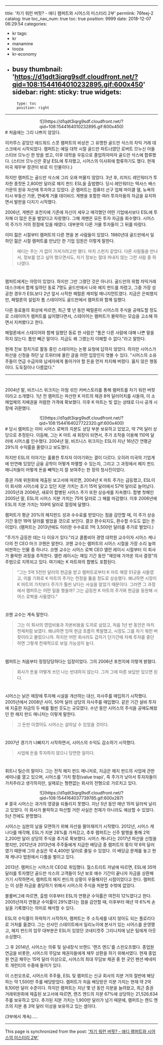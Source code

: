 
---
title: '차기 워런 버핏? - 애디 램퍼트와 시어스의 미스터리 2부'
permlink: 76feej-2
catalog: true
toc_nav_num: true
toc: true
position: 9999
date: 2018-12-07 06:29:54
categories:
- kr
tags:
- kr
- manamine
- tooza
- kr-economy
- busy
thumbnail: 'https://d1qdt3iqrg9sdf.cloudfront.net/?qid=108:1544164010232895.gif:600x450'
sidebar:
    right:
        sticky: true
widgets:
    -
        type: toc
        position: right
---


<center>
![](https://d1qdt3iqrg9sdf.cloudfront.net/?qid=108:1544164010232895.gif:600x450)
</center>
#  
처음에는 그리 나쁘지 않았다.
  
이카루스 같았던 에드워드 스콧 램퍼트의 비상은 그 유명한 골드만 삭스의 차익 거래 데스크에서 시작되었다. 램퍼트는 예일 대학 시절 골드만 파트너였던 로버트 므누신 아들 스티브 므누신 한 방을 썼고, 이후 대학을 우등으로 졸업하자마자 골드만 삭스에 합류했다. (스티브 므누신은 훗날 ESL에 투자했고, 시어스의 이사회에 합류하기도 했다. 현재 미국 재무부 장관이 바로 이 인물이다.)
  
하지만 램퍼트는 골드만 삭스에 그리 오래 머물지 않았다. 3년 후, 리처드 레인워터가 투자한 종잣돈 2,800만 달러로 헤지 펀드 ESL을 출범했다. 당시 레인워터는 텍사스 배스 가문의 원유 자산에 투자하고 있었다. 곧 램퍼트는 컴퓨터 선구 업체 마이클 델, 뉴욕의 티시 부동산 가문, 연예계 거물 데이비드 게펜을 포함한 여러 투자자들의 자금을 유치하면서 발판을 다지기 시작했다.
  
2006년, 게펜은 포천지에 기존에 자신이 세우고 매각했던 어떤 기업에서보다 ESL에 투자해 더 많은 돈을 벌었다고 자랑했다. 그해 게펜은 모든 투자 자금을 회수했다. 시어스의 주가가 거의 정점에 있을 때였다. 대부분의 다른 거물 투자들이 그 뒤를 따랐다. 
  
이미 젊은 시절부터 램퍼트의 다른 면을 본 사람들이 있었다. 1980년대 골드만에서 일하던 젊은 시절 램퍼트를 만났던 한 기업 임원은 이렇게 말한다.
  
>에디는 주는 거 없이 가져가려고만 했다. 마치 스펀지 같았다. 다른 사람들을 만나서, 정보를 얻고 싶어 했으면서도, 자기 정보는 절대 꺼내지 않는 그런 사람 중 하나였다. 
#  
램퍼트에게는 야망이 있었다. 하지만 그만 그랬던 것은 아니다. 골드만의 위험 차익거래 데스크에서 함께 일하던 동료 7명도 골드만에서 나와 헤지 펀드를 차렸고, 그중 가장 성공한 경우가 ESL보다 2년 앞서 시작한 페럴론 캐피털 매니지먼트였다. 지금은 은퇴했지만, 페럴론의 설립자 톰 스테이어도 골드만에서 램퍼트와 함께 일했다. 
  
다른 동료들의 회상에 따르면, 최근 몇 년 동안 페럴론이 시어스의 주식을 공매도할 정도로 스테이어가 램퍼트를 싫어했다면서, 스테이어는 램퍼트가 몰락하는 모습을 고소해 하면서 지켜봤다고 한다. 
  
페럴론에서 스테이어와 함께 일했던 동료 한 사람은 "톰은 다른 사람에 대해 나쁜 말을 하지 않는다. 톰만 빼곤 말이다. 지금도 왜 그랬는지 이해할 수 없다."라고 말한다.

현재 진보 정치가로 활동 중인 스테이어는 논평 요청에 답하지 않았다. 하지만 시어스가 파산을 신청을 하던 날 트위터에 올린 글을 어떤 입장인지 엿볼 수 있다. "시어스의 소유주들이 연급 수급자와 납세자에게 돌아가야 할 돈을 먼저 차지해 버렸다. 옳지 않은 행동이다. 도둑질이나 다름없다."
  
----
#  
2004년 말, 비즈니스 위크지는 아첨 섞인 커버스토리를 통해 램퍼트를 차기 워런 버핏이라고 소개했다. 1년 전 램퍼트는 파산한 K 마트의 채권 8억 달러어치를 사들여, 이 소매업체의 지배권을 저렴한 가격에 확보했다. 이후 K 마트는 빚 없는 상태로 다시 공개 시장에 귀환했다. 
  
<center>  
![](https://d1qdt3iqrg9sdf.cloudfront.net/?qid=108:1544164027722320.gif:600x400)  
</center>
#  
당시 램퍼트는 이미 시어스 로벅의 지분도 상당 부분 보유하고 있었고, 약 7억 달러 상당으로 추정된다. 이듬해, 그는 K 마트 새 회장이 되면서, 주가 조작을 이용해 110억 달러에 시어스를 인수했다. 2004년 말, 비즈니스 위크지는 ESL이 지난 16년간 연평균 29%의 수익률을 올렸다고 보도했다.
  
하지만 ESL의 이야기는 훌륭한 투자자 이야기와는 결이 다르다. 오히려 미국의 기업계에 만연해 있었던 금융 공학이 어떻게 파멸할 수 있는지, 그리고 그 과정에서 헤지 펀드 매니저들이 어떻게 돈을 빼먹는지 잘 보여주는 한 장의 청사진이었다. 
  
증권 거래 위원회에 제출된 보고서에 따르면, 2004년 K 마트 주가는 급등했고, ESL이 이 회사와 시어스에 갖고 있던 지분 가치는 초기 15억 달러에서 57억 달러로 늘어났다. 2005년과 2006년, 새로이 합병된 시어스 주가 또한 상승세를 지속했다. 합병 첫해인 2005년 말, ESL의 시어스 지분 가치는 75억 달러로 그 해를 마감했다. 이후 2006년에 ESL의 지분 가치는 109억 달러로 절정에 달했다. 
  
램퍼트가 평균 20%의 헤지펀드 성과 수수료를 받았다는 점을 감안할 때, 이 주가 상승 기간 동안 19억 달러를 벌었을 것으로 보인다. 결코 환수되지도, 환수할 수도도 없는 돈이었다. (램퍼트는 2013년에도 이러한 수수료로 1억 3,500만 달러를 추가로 벌었다.)
  
"주가가 급등한 데는 다 이유가 있다."라고 콜롬비아 경영 대학원 교수이자 시어스 캐나다의 전 CEO 마크 코헨은 말한다. 코헨 교수는 램퍼트의 시어스 시절을 가장 소리 높여 비판하는 인물 중 하나다. 코헨 교수는 시어스 로벅 CEO 앨런 레이시 시절부터 이 회사가 몰락한 과정을 추적한다. 앨런 레이시는 재임 기간 동안 "재앙에 가까운 의사 결정"의 주범으로 지목되고 있다. 여기에는 K 마트와의 합병도 포함된다.
  
>"그는 5억 5천만 달러의 현금을 받고 램퍼트로부터 K 마트 매장 51곳을 사들였고, 이를 기화로 K 마트의 주가는 천정을 뚫을 정도로 상승했다. 왜냐하면 시장이 K 마트의 가치보다 주가가 훨씬 낮다는 사실을 알았기 때문이다. 그러면 그 과정에서 램퍼트는 어떤 일을 했을까? 그는 급등한 K 마트의 주가와 현금을 동원해 시어스 로벅을 사들였다."
#  
코헨 교수는 계속 말한다.
  
>그는 이 회사의 영업비용과 자본비용을 도끼로 삼았고, 처음 1년 반 동안은 마치 천재처럼 보였다. 왜냐하면 잉여 현금 흐름이 폭발했고, 시장도 그를 차기 워런 버핏이라고 불렀으니까. 하지만 어떤 회사라도 갑자기 단기간에 자체 투자를 중단하면 그렇게 천재적으로 보일 가능성이 높다. 
#  
램퍼트는 처음부터 정정당당하다는 입장이었다. 그의 2006년 포천지에 이렇게 밝혔다.
  
>회사가 돈을 어떻게 쓰던 나는 반대하지 않는다. 그저 그에 따른 보답만 있으면 된다. 
#  
시어스는 낡은 매장에 투자해 시설을 개선하는 대신, 자사주를 매입하기 시작했다. 2005년에서 2008년 사이, 50억 달러 상당의 자사주를 매입했다. 같은 기간 설비 투자에 지출한 자금의 두 배를 훨씬 웃도는 규모였다. 수년 동안 시어스의 주식을 공매도해왔던 한 헤지 펀드 매니저는 이렇게 말한다.
  
>그 돈만 아꼈어도 시어스는 살아날 수 있었을 것이다.
#  
2007년 경기가 나빠지기 시작하면서, 시어스의 수익도 감소하기 시작했다. 
  
>사업에 돈을 투자하지 않으니 당연한 일이다.
#  
휘트니 틸슨의 말이다. 그는 전직 헤지 펀드 매니저로, 지금은 헤지 펀드의 사업에 관한 세미나를 열고 있으며, 시어스를 '가치 함정(value trap)', 즉 주가가 낮아서 투자자들이 가치주라고 생각하지만, 실제로는 형편없는 회사의 전형으로 가르치고 있다. 
  
<center>  
![](https://d1qdt3iqrg9sdf.cloudfront.net/?qid=108:1544164037739785.gif:600x287)  
</center>
#  
결국 시어스는 과거의 영광을 되돌리지 못했다. 지난 5년 동안 매년 15억 달러씩 날리고 있었다. 이 회사가 몰락하고 파산할 거란 사실은 천재가 아니라도 예상할 수 있었다. 5년 전에도 분명했다. 
  
시어스는 심판의 날을 모면하기 위해 자산을 팔아재끼기 시작했다. 2012년, 시어스 캐나다를 매각해, ESL가 지분 28%를 가져갔고, 추후 램퍼트는 신주 발행을 통해 2억 2,200만 달러 상당의 주식을 추가로 확보했다. 시어스 캐나다는 2017년 파산을 신청을 했지만, 2012년과 2013년에 주주들에게 지급한 배당금 중 램퍼트의 몫이 약 6억 달러였기 때문에 그의 손실은 약 4,400만 달러로 줄일 수 있었다. 이 배당금 문제를 놓고 현재 캐나다 법원에서 다툼을 벌이고 있다. 
  
2013년. 램퍼드는 시어스의 CEO로 취임했다. 월스트리트 저널에 따르면, ESL에 35억 달러를 투자했던 골드만 삭스의 고객들이 5년 보호 예수 기간이 끝나자 자금을 상환해 가기 시작하면서, 램퍼트의 헤지 펀드의 상황이 우울해지던 시점이었다고 한다. 램퍼트는 이 상환 자금을 충당하기 위해서 시어스의 주식을 처분할 수밖에 없었다. 
  
블룸버그에 따르면, 출범 이후부터 ESL의 연평균 수익률은 여전히 12%였다고 한다. 2005년까지 연평균 수익률이 29%였다는 점을 감안할 때, 이후부터 매년 약 6%씩 손실을 기록했다는 의미로 해석할 수 있다.
  
ESL의 수익률이 하락하기 시작하자, 램퍼트는 주 소득세를 내지 않아도 되는 플로리다로 거처를 옮겼다. 그는 선샤인 스테이트에서 일리노이에 본사가 있는 시어스를 운영했고, 헤지 펀드의 업무 대부분은 ESL이 있었던 코네티컷주 그리니치에 남은 팀에게 아웃소싱했다. 
  
그 후 2014년, 시어스는 의류 및 실내장식 브랜드 '랜즈 엔드'를 스핀오프했다. 종업원 연금을 비롯한, 시어스의 무담보 채권자들에게 채무 상환을 하기 위해서였다. 현재 종업원 연금 채무는 15억 달러 이상으로, 시어스의 최대 무담보 채권 중 한 곳인 펜션 베네피트 개런티의 수중에 들어가 있다.
  
이 스핀오프로, 시어스의 주주들, ESL 및 램퍼트는 신규 회사의 지분 거의 절반에 해당하는 약 1,500만 주를 배당받았다. 램퍼트가 처음 배당받은 지분 가치는 현재 약 2억 8,100만 달러 수준이다. 하지만 램퍼트는 지난 몇 년 동안 지분을 늘려왔고, 최근 증권 거래위원회에 제출된 보고서에 따르면, 랜즈 엔드의 지분 67%에 상당하는 21,526,634주를 보유하고 있다. 추가된 지분 가치는 1,900만 달러가 넘기 때문에, 램퍼트는 랜드 엔즈의 지분 총 3억 달러 이상을 보유하고 있는 셈이다.
  
(3부에서 계속).....

- - -

This page is synchronized from the post: ['차기 워런 버핏? - 애디 램퍼트와 시어스의 미스터리 2부'](https://steemit.com/@pius.pius/76feej-2)
